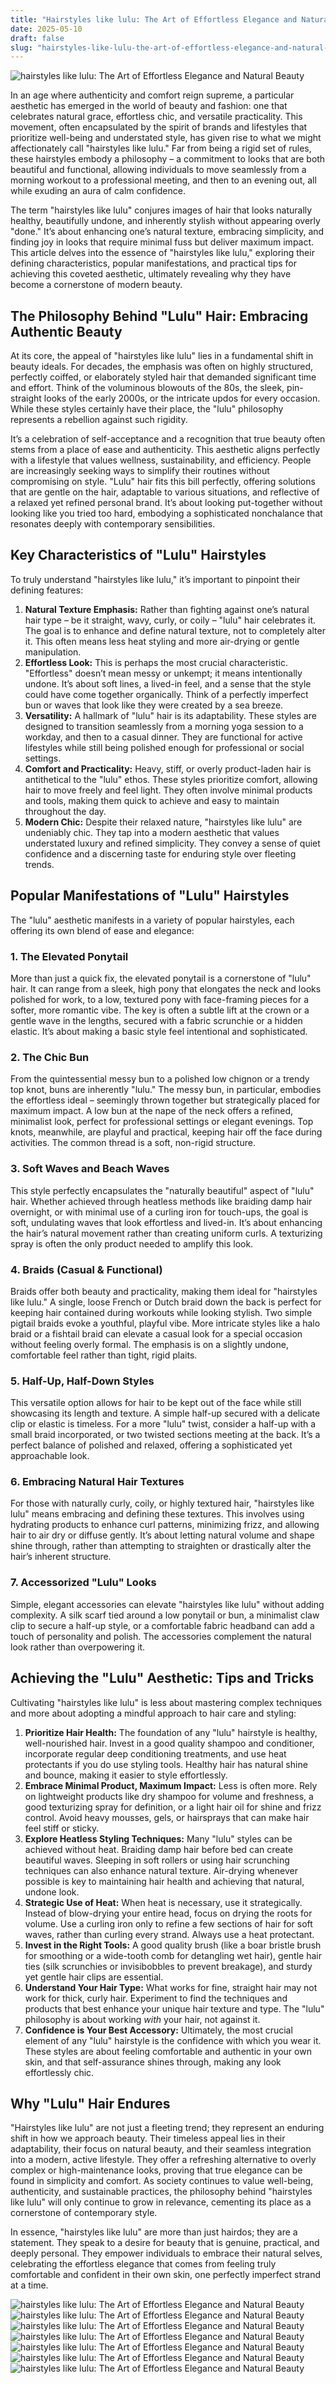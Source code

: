 ```yaml
---
title: "Hairstyles like lulu: The Art of Effortless Elegance and Natural Beauty"
date: 2025-05-10
draft: false
slug: "hairstyles-like-lulu-the-art-of-effortless-elegance-and-natural-beauty" 
---
```


![hairstyles like lulu: The Art of Effortless Elegance and Natural Beauty](https://i.pinimg.com/originals/19/89/9f/19899fa7ea1c568a900ee9cad7581082.jpg "hairstyles like lulu: The Art of Effortless Elegance and Natural Beauty")

In an age where authenticity and comfort reign supreme, a particular aesthetic has emerged in the world of beauty and fashion: one that celebrates natural grace, effortless chic, and versatile practicality. This movement, often encapsulated by the spirit of brands and lifestyles that prioritize well-being and understated style, has given rise to what we might affectionately call "hairstyles like lulu." Far from being a rigid set of rules, these hairstyles embody a philosophy – a commitment to looks that are both beautiful and functional, allowing individuals to move seamlessly from a morning workout to a professional meeting, and then to an evening out, all while exuding an aura of calm confidence.

The term "hairstyles like lulu" conjures images of hair that looks naturally healthy, beautifully undone, and inherently stylish without appearing overly "done." It’s about enhancing one’s natural texture, embracing simplicity, and finding joy in looks that require minimal fuss but deliver maximum impact. This article delves into the essence of "hairstyles like lulu," exploring their defining characteristics, popular manifestations, and practical tips for achieving this coveted aesthetic, ultimately revealing why they have become a cornerstone of modern beauty.

The Philosophy Behind "Lulu" Hair: Embracing Authentic Beauty
-------------------------------------------------------------

At its core, the appeal of "hairstyles like lulu" lies in a fundamental shift in beauty ideals. For decades, the emphasis was often on highly structured, perfectly coiffed, or elaborately styled hair that demanded significant time and effort. Think of the voluminous blowouts of the 80s, the sleek, pin-straight looks of the early 2000s, or the intricate updos for every occasion. While these styles certainly have their place, the "lulu" philosophy represents a rebellion against such rigidity.

It’s a celebration of self-acceptance and a recognition that true beauty often stems from a place of ease and authenticity. This aesthetic aligns perfectly with a lifestyle that values wellness, sustainability, and efficiency. People are increasingly seeking ways to simplify their routines without compromising on style. "Lulu" hair fits this bill perfectly, offering solutions that are gentle on the hair, adaptable to various situations, and reflective of a relaxed yet refined personal brand. It’s about looking put-together without looking like you tried too hard, embodying a sophisticated nonchalance that resonates deeply with contemporary sensibilities.

Key Characteristics of "Lulu" Hairstyles
----------------------------------------

To truly understand "hairstyles like lulu," it’s important to pinpoint their defining features:

1. **Natural Texture Emphasis:** Rather than fighting against one’s natural hair type – be it straight, wavy, curly, or coily – "lulu" hair celebrates it. The goal is to enhance and define natural texture, not to completely alter it. This often means less heat styling and more air-drying or gentle manipulation.
2. **Effortless Look:** This is perhaps the most crucial characteristic. "Effortless" doesn’t mean messy or unkempt; it means intentionally undone. It’s about soft lines, a lived-in feel, and a sense that the style could have come together organically. Think of a perfectly imperfect bun or waves that look like they were created by a sea breeze.
3. **Versatility:** A hallmark of "lulu" hair is its adaptability. These styles are designed to transition seamlessly from a morning yoga session to a workday, and then to a casual dinner. They are functional for active lifestyles while still being polished enough for professional or social settings.
4. **Comfort and Practicality:** Heavy, stiff, or overly product-laden hair is antithetical to the "lulu" ethos. These styles prioritize comfort, allowing hair to move freely and feel light. They often involve minimal products and tools, making them quick to achieve and easy to maintain throughout the day.
5. **Modern Chic:** Despite their relaxed nature, "hairstyles like lulu" are undeniably chic. They tap into a modern aesthetic that values understated luxury and refined simplicity. They convey a sense of quiet confidence and a discerning taste for enduring style over fleeting trends.

Popular Manifestations of "Lulu" Hairstyles
-------------------------------------------

The "lulu" aesthetic manifests in a variety of popular hairstyles, each offering its own blend of ease and elegance:

### 1. The Elevated Ponytail

More than just a quick fix, the elevated ponytail is a cornerstone of "lulu" hair. It can range from a sleek, high pony that elongates the neck and looks polished for work, to a low, textured pony with face-framing pieces for a softer, more romantic vibe. The key is often a subtle lift at the crown or a gentle wave in the lengths, secured with a fabric scrunchie or a hidden elastic. It’s about making a basic style feel intentional and sophisticated.

### 2. The Chic Bun

From the quintessential messy bun to a polished low chignon or a trendy top knot, buns are inherently "lulu." The messy bun, in particular, embodies the effortless ideal – seemingly thrown together but strategically placed for maximum impact. A low bun at the nape of the neck offers a refined, minimalist look, perfect for professional settings or elegant evenings. Top knots, meanwhile, are playful and practical, keeping hair off the face during activities. The common thread is a soft, non-rigid structure.

### 3. Soft Waves and Beach Waves

This style perfectly encapsulates the "naturally beautiful" aspect of "lulu" hair. Whether achieved through heatless methods like braiding damp hair overnight, or with minimal use of a curling iron for touch-ups, the goal is soft, undulating waves that look effortless and lived-in. It’s about enhancing the hair’s natural movement rather than creating uniform curls. A texturizing spray is often the only product needed to amplify this look.

### 4. Braids (Casual & Functional)

Braids offer both beauty and practicality, making them ideal for "hairstyles like lulu." A single, loose French or Dutch braid down the back is perfect for keeping hair contained during workouts while looking stylish. Two simple pigtail braids evoke a youthful, playful vibe. More intricate styles like a halo braid or a fishtail braid can elevate a casual look for a special occasion without feeling overly formal. The emphasis is on a slightly undone, comfortable feel rather than tight, rigid plaits.

### 5. Half-Up, Half-Down Styles

This versatile option allows for hair to be kept out of the face while still showcasing its length and texture. A simple half-up secured with a delicate clip or elastic is timeless. For a more "lulu" twist, consider a half-up with a small braid incorporated, or two twisted sections meeting at the back. It’s a perfect balance of polished and relaxed, offering a sophisticated yet approachable look.

### 6. Embracing Natural Hair Textures

For those with naturally curly, coily, or highly textured hair, "hairstyles like lulu" means embracing and defining these textures. This involves using hydrating products to enhance curl patterns, minimizing frizz, and allowing hair to air dry or diffuse gently. It’s about letting natural volume and shape shine through, rather than attempting to straighten or drastically alter the hair’s inherent structure.

### 7. Accessorized "Lulu" Looks

Simple, elegant accessories can elevate "hairstyles like lulu" without adding complexity. A silk scarf tied around a low ponytail or bun, a minimalist claw clip to secure a half-up style, or a comfortable fabric headband can add a touch of personality and polish. The accessories complement the natural look rather than overpowering it.

Achieving the "Lulu" Aesthetic: Tips and Tricks
-----------------------------------------------

Cultivating "hairstyles like lulu" is less about mastering complex techniques and more about adopting a mindful approach to hair care and styling:

1. **Prioritize Hair Health:** The foundation of any "lulu" hairstyle is healthy, well-nourished hair. Invest in a good quality shampoo and conditioner, incorporate regular deep conditioning treatments, and use heat protectants if you do use styling tools. Healthy hair has natural shine and bounce, making it easier to style effortlessly.
2. **Embrace Minimal Product, Maximum Impact:** Less is often more. Rely on lightweight products like dry shampoo for volume and freshness, a good texturizing spray for definition, or a light hair oil for shine and frizz control. Avoid heavy mousses, gels, or hairsprays that can make hair feel stiff or sticky.
3. **Explore Heatless Styling Techniques:** Many "lulu" styles can be achieved without heat. Braiding damp hair before bed can create beautiful waves. Sleeping in soft rollers or using hair scrunching techniques can also enhance natural texture. Air-drying whenever possible is key to maintaining hair health and achieving that natural, undone look.
4. **Strategic Use of Heat:** When heat is necessary, use it strategically. Instead of blow-drying your entire head, focus on drying the roots for volume. Use a curling iron only to refine a few sections of hair for soft waves, rather than curling every strand. Always use a heat protectant.
5. **Invest in the Right Tools:** A good quality brush (like a boar bristle brush for smoothing or a wide-tooth comb for detangling wet hair), gentle hair ties (silk scrunchies or invisibobbles to prevent breakage), and sturdy yet gentle hair clips are essential.
6. **Understand Your Hair Type:** What works for fine, straight hair may not work for thick, curly hair. Experiment to find the techniques and products that best enhance your unique hair texture and type. The "lulu" philosophy is about working *with* your hair, not against it.
7. **Confidence is Your Best Accessory:** Ultimately, the most crucial element of any "lulu" hairstyle is the confidence with which you wear it. These styles are about feeling comfortable and authentic in your own skin, and that self-assurance shines through, making any look effortlessly chic.

Why "Lulu" Hair Endures
-----------------------

"Hairstyles like lulu" are not just a fleeting trend; they represent an enduring shift in how we approach beauty. Their timeless appeal lies in their adaptability, their focus on natural beauty, and their seamless integration into a modern, active lifestyle. They offer a refreshing alternative to overly complex or high-maintenance looks, proving that true elegance can be found in simplicity and comfort. As society continues to value well-being, authenticity, and sustainable practices, the philosophy behind "hairstyles like lulu" will only continue to grow in relevance, cementing its place as a cornerstone of contemporary style.

In essence, "hairstyles like lulu" are more than just hairdos; they are a statement. They speak to a desire for beauty that is genuine, practical, and deeply personal. They empower individuals to embrace their natural selves, celebrating the effortless elegance that comes from feeling truly comfortable and confident in their own skin, one perfectly imperfect strand at a time.

![hairstyles like lulu: The Art of Effortless Elegance and Natural Beauty](https://i.pinimg.com/originals/7b/0e/1b/7b0e1b3b9f5552975fa5f746d9ebc6e0.jpg "hairstyles like lulu: The Art of Effortless Elegance and Natural Beauty") ![hairstyles like lulu: The Art of Effortless Elegance and Natural Beauty](https://i.pinimg.com/originals/32/ef/ea/32efeadfd918d4f51808847cb502cc80.jpg "hairstyles like lulu: The Art of Effortless Elegance and Natural Beauty") ![hairstyles like lulu: The Art of Effortless Elegance and Natural Beauty](https://i.pinimg.com/736x/b0/b5/b7/b0b5b7fb3f257874f68c5ee7d84dfd50.jpg "hairstyles like lulu: The Art of Effortless Elegance and Natural Beauty") ![hairstyles like lulu: The Art of Effortless Elegance and Natural Beauty](https://i.pinimg.com/originals/a9/52/e1/a952e11b23d99de1cd4542b35b778b95.jpg "hairstyles like lulu: The Art of Effortless Elegance and Natural Beauty") ![hairstyles like lulu: The Art of Effortless Elegance and Natural Beauty](https://i.pinimg.com/originals/1e/75/d4/1e75d4cb9cc3718bea10a71861b72baa.jpg "hairstyles like lulu: The Art of Effortless Elegance and Natural Beauty") ![hairstyles like lulu: The Art of Effortless Elegance and Natural Beauty](https://i.pinimg.com/736x/9e/e6/2b/9ee62b3f9ae6c5fec78ce2034d0c06da.jpg "hairstyles like lulu: The Art of Effortless Elegance and Natural Beauty") ![hairstyles like lulu: The Art of Effortless Elegance and Natural Beauty](https://i.pinimg.com/736x/0f/10/71/0f1071bc81838c683624793f43c1d23d.jpg "hairstyles like lulu: The Art of Effortless Elegance and Natural Beauty")